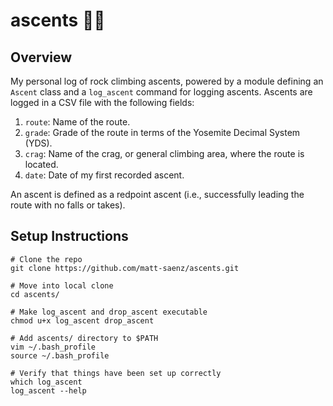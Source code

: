 # ascents :climbing_man:

## Overview

My personal log of rock climbing ascents, powered by a module defining an `Ascent` class and a `log_ascent` command for logging ascents. Ascents are logged in a CSV file with the following fields:

1. `route`: Name of the route.
2. `grade`: Grade of the route in terms of the Yosemite Decimal System (YDS).
3. `crag`: Name of the crag, or general climbing area, where the route is located.
4. `date`: Date of my first recorded ascent.

An ascent is defined as a redpoint ascent (i.e., successfully leading the route with no falls or takes).

## Setup Instructions

```shell
# Clone the repo
git clone https://github.com/matt-saenz/ascents.git

# Move into local clone
cd ascents/

# Make log_ascent and drop_ascent executable
chmod u+x log_ascent drop_ascent

# Add ascents/ directory to $PATH
vim ~/.bash_profile
source ~/.bash_profile

# Verify that things have been set up correctly
which log_ascent
log_ascent --help
```
